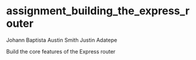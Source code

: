 assignment_building_the_express_router
======================================

Johann Baptista
Austin Smith
Justin Adatepe

Build the core features of the Express router
